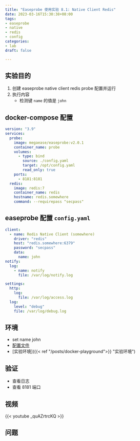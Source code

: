 ```yaml
---
title: "Easeprobe 使用实验 8.1: Native Client Redis"
date: 2023-03-16T15:30:38+08:00
tags:
- easeprobe
- native
- redis
- config
categories:
- lab
draft: false

---
```

## 实验目的

1. 创建 easeprobe native client redis probe 配置并运行
2. 执行内容
    - 检测键 `name` 的值是 `john`

## docker-compose 配置

```yaml
version: "3.9"
services:
  probe:
    image: megaease/easeprobe:v2.0.1
    container_name: probe
    volumes:
      - type: bind
        source: ./config.yaml
        target: /opt/config.yaml
        read_only: true
    ports:
      - 8181:8181
  redis:
    image: redis:7
    container_name: redis
    hostname: redis.somewhere
    command: --requirepass "secpass"
```

## easeprobe 配置 `config.yaml`

```yaml
client:
  - name: Redis Native Client (somewhere)
    driver: "redis"  
    host: "redis.somewhere:6379"
    password: "secpass" 
    data: 
      name: john 
notify:
  log:
    - name: notify
      file: /var/log/notify.log

settings:
  http:
    log:
      file: /var/log/access.log
  log:
    level: "debug"
    file: /var/log/debug.log
```

## 环境

- set name john
- [配置文件](https://gist.github.com/2c7bef49fec94f0185f750217ccb18de.git)
- [实验环境]({{< ref "/posts/docker-playground">}} "实验环境")

## 验证

- 查看日志
- 查看 8181 端口

## 视频

{{< youtube _quAZrtrcKQ >}}

## 问题